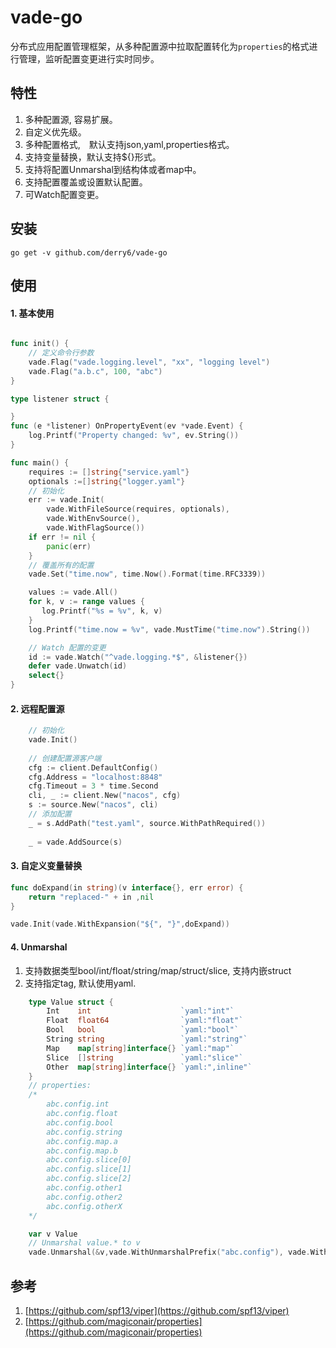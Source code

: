 # vade-go
分布式应用配置管理框架，从多种配置源中拉取配置转化为`properties`的格式进行管理，监听配置变更进行实时同步。

## 特性
1. 多种配置源, 容易扩展。
2. 自定义优先级。
3. 多种配置格式,　默认支持json,yaml,properties格式。
4. 支持变量替换，默认支持${}形式。
5. 支持将配置Unmarshal到结构体或者map中。
6. 支持配置覆盖或设置默认配置。
7. 可Watch配置变更。

## 安装
```shell script
go get -v github.com/derry6/vade-go
```

## 使用

#### 1. 基本使用
```go

func init() {
    // 定义命令行参数
    vade.Flag("vade.logging.level", "xx", "logging level")
    vade.Flag("a.b.c", 100, "abc")
}

type listener struct {

}
func (e *listener) OnPropertyEvent(ev *vade.Event) {
    log.Printf("Property changed: %v", ev.String())
}

func main() {
    requires := []string{"service.yaml"}
    optionals :=[]string{"logger.yaml"}
    // 初始化
    err := vade.Init(
        vade.WithFileSource(requires, optionals),
        vade.WithEnvSource(),
        vade.WithFlagSource())
    if err != nil {
        panic(err)
    }
    // 覆盖所有的配置
    vade.Set("time.now", time.Now().Format(time.RFC3339))

    values := vade.All()
    for k, v := range values {
       log.Printf("%s = %v", k, v)
    }
    log.Printf("time.now = %v", vade.MustTime("time.now").String())

    // Watch 配置的变更
    id := vade.Watch("^vade.logging.*$", &listener{})
    defer vade.Unwatch(id)
    select{}
}
```

#### 2. 远程配置源
```go
    // 初始化
    vade.Init()
    
    // 创建配置源客户端
    cfg := client.DefaultConfig()
    cfg.Address = "localhost:8848"
    cfg.Timeout = 3 * time.Second
    cli, _ := client.New("nacos", cfg)
    s := source.New("nacos", cli)
    // 添加配置
    _ = s.AddPath("test.yaml", source.WithPathRequired())
    
    _ = vade.AddSource(s)
```

#### 3. 自定义变量替换
```go
func doExpand(in string)(v interface{}, err error) {
    return "replaced-" + in ,nil
}

vade.Init(vade.WithExpansion("${", "}",doExpand))

```

#### 4. Unmarshal
1. 支持数据类型bool/int/float/string/map/struct/slice, 支持内嵌struct
2. 支持指定tag, 默认使用yaml.

```go
    type Value struct {
        Int    int                    `yaml:"int"`
        Float  float64                `yaml:"float"`
        Bool   bool                   `yaml:"bool"`
        String string                 `yaml:"string"`
        Map    map[string]interface{} `yaml:"map"`
        Slice  []string               `yaml:"slice"`
        Other  map[string]interface{} `yaml:",inline"`
    }
    // properties:
    /*
        abc.config.int
        abc.config.float
        abc.config.bool
        abc.config.string
        abc.config.map.a
        abc.config.map.b
        abc.config.slice[0] 
        abc.config.slice[1]
        abc.config.slice[2]
        abc.config.other1
        abc.config.other2
        abc.config.otherX
    */

    var v Value
    // Unmarshal value.* to v
    vade.Unmarshal(&v,vade.WithUnmarshalPrefix("abc.config"), vade.WithUnmarshalTag("yaml"))

```

## 参考
1. [https://github.com/spf13/viper](https://github.com/spf13/viper)
2. [https://github.com/magiconair/properties](https://github.com/magiconair/properties)
